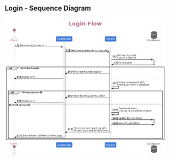 ## Login - Sequence Diagram

![Login Sequence Diagram](./out/login-sequence/Login%20-%20Sequence%20Diagram.png)
